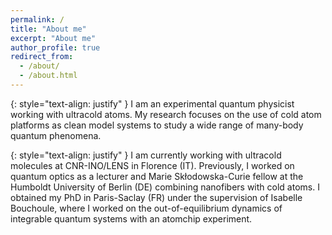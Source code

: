 ```yaml
---
permalink: /
title: "About me"
excerpt: "About me"
author_profile: true
redirect_from: 
  - /about/
  - /about.html
---
```


{: style="text-align: justify" }
I am an experimental quantum physicist working with ultracold atoms. My research focuses on the use of cold atom platforms as clean model systems to study a wide range of many-body quantum phenomena.

{: style="text-align: justify" }
I am currently working with ultracold molecules at CNR-INO/LENS in Florence (IT). Previously, I worked on quantum optics as a lecturer and Marie Skłodowska-Curie fellow at the Humboldt University of Berlin (DE) combining nanofibers with cold atoms. I obtained my PhD in Paris-Saclay (FR) under the supervision of Isabelle Bouchoule, where I worked on the out-of-equilibrium dynamics of integrable quantum systems with an atomchip experiment. 